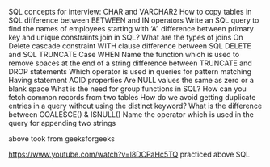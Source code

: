 SQL concepts for interview:
CHAR and VARCHAR2
How to copy tables in SQL
difference between BETWEEN and IN operators
Write an SQL query to find the names of employees starting with ‘A’. 
difference between primary key and unique constraints
join in SQL? What are the types of joins
On Delete cascade constraint
WITH clause
difference between SQL DELETE and SQL TRUNCATE
Case WHEN 
Name the function which is used to remove spaces at the end of a string
difference between TRUNCATE and DROP statements
Which operator is used in queries for pattern matching
Having statement
ACID properties
Are NULL values the same as zero or a blank space
What is the need for group functions in SQL?
How can you fetch common records from two tables
How do we avoid getting duplicate entries in a query without using the distinct keyword?
What is the difference between COALESCE() & ISNULL()
Name the operator which is used in the query for appending two strings 

above took from geeksforgeeks

https://www.youtube.com/watch?v=l8DCPaHc5TQ
practiced above SQL 
